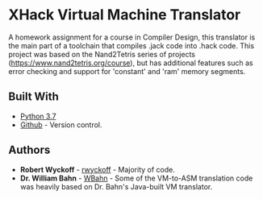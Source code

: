# XHack Virtual Machine Translator

A homework assignment for a course in Compiler Design, this translator is the main part of a toolchain that compiles .jack code into .hack code. This project was based on the Nand2Tetris series of projects (https://www.nand2tetris.org/course), but has additional features such as error checking and support for 'constant' and 'ram' memory segments.

## Built With

* [Python 3.7](https://www.python.org/downloads/release/python-370/)
* [Github](https://github.com/) - Version control.

## Authors

* **Robert Wyckoff** - [rwyckoff](https://github.com/rwyckoff) - Majority of code.
* **Dr. William Bahn** - [WBahn](https://github.com/WBahn) - Some of the VM-to-ASM translation code was heavily based on Dr. Bahn's Java-built VM translator.
